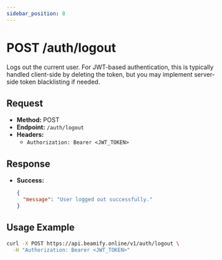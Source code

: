 ```yaml
---
sidebar_position: 8
---
```


# POST /auth/logout

Logs out the current user. For JWT-based authentication, this is typically handled client-side by deleting the token, but you may implement server-side token blacklisting if needed.

## Request
- **Method:** POST
- **Endpoint:** `/auth/logout`
- **Headers:**
  - `Authorization: Bearer <JWT_TOKEN>`

## Response
- **Success:**
  ```json
  {
    "message": "User logged out successfully."
  }
  ```

## Usage Example
```bash
curl -X POST https://api.beamify.online/v1/auth/logout \
  -H "Authorization: Bearer <JWT_TOKEN>"
``` 